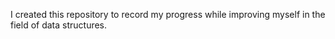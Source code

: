 I created this repository to record my progress while improving myself in the field of data structures.
